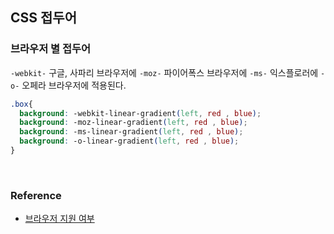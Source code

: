 ## CSS 접두어 

### 브라우저 별 접두어 
`-webkit-` 구글, 사파리 브라우저에 `-moz-` 파이어폭스 브라우저에 `-ms-` 익스플로러에 `-o-` 오페라 브라우저에 적용된다.

```css
.box{
  background: -webkit-linear-gradient(left, red , blue);
  background: -moz-linear-gradient(left, red , blue);
  background: -ms-linear-gradient(left, red , blue);
  background: -o-linear-gradient(left, red , blue);
}
```



<br/>

### Reference
- [브라우저 지원 여부](https://caniuse.com/)
